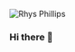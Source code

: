 <p align="centre">
    <img src="https://user-images.githubusercontent.com/87553424/179684926-8d785f22-002c-4510-b071-714a877b33cf.png" alt="Rhys Phillips">
</p>

### Hi there 👋

<!--
**RhysPtyLtd/rhysptyltd** is a ✨ _special_ ✨ repository because its `README.md` (this file) appears on your GitHub profile.

Here are some ideas to get you started:

- 🔭 I’m currently working on ...
- 🌱 I’m currently learning ...
- 👯 I’m looking to collaborate on ...
- 🤔 I’m looking for help with ...
- 💬 Ask me about ...
- 📫 How to reach me: ...
- 😄 Pronouns: ...
- ⚡ Fun fact: ...
-->
